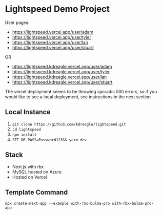 # Lightspeed Demo Project

User pages:
- https://lightspeed.vercel.app/user/adam
- https://lightspeed.vercel.app/user/tyler
- https://lightspeed.vercel.app/user/lan
- https://lightspeed.vercel.app/user/stuart

OR 

- https://lightspeed.kdreagle.vercel.app/user/adam
- https://lightspeed.kdreagle.vercel.app/user/tyler
- https://lightspeed.kdreagle.vercel.app/user/lan
- https://lightspeed.kdreagle.vercel.app/user/stuart

The vercel deployment seems to be throwing sporadic 500 errors, so if you would like to see a local deployment, see instructions in the next section

## Local Instance

1. `git clone https://github.com/kdreagle/lightspeed.git`
2. `cd lightspeed`
3. `npm install`
4. `SET DB_PASS=Password123&& yarn dev`

## Stack

- Next.js with rbx
- MySQL hosted on Azure
- Hosted on Vercel

## Template Command

`npx create-next-app --example with-rbx-bulma-pro with-rbx-bulma-pro-app`
